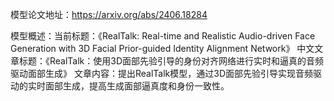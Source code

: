 模型论文地址：https://arxiv.org/abs/2406.18284

模型概述：当前标题：《RealTalk: Real-time and Realistic Audio-driven Face Generation with 3D Facial Prior-guided Identity Alignment Network》
中文文章标题：《RealTalk：使用3D面部先验引导的身份对齐网络进行实时和逼真的音频驱动面部生成》
文章内容：提出RealTalk模型，通过3D面部先验引导实现音频驱动的实时面部生成，提高生成面部逼真度和身份一致性。
